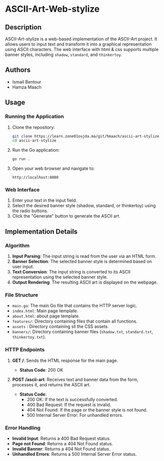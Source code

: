 # ASCII-Art-Web-stylize

## Description

ASCII-Art-stylize is a web-based implementation of the ASCII-Art project. It allows users to input text and transform it into a graphical representation using ASCII characters. The web interface with html & css supports multiple banner styles, including `shadow`, `standard`, and `thinkertoy`.

## Authors

- Ismail Bentour
- Hamza Maach

## Usage

### Running the Application

1. Clone the repository:

    ```sh
    git clone https://learn.zone01oujda.ma/git/hmaach/ascii-art-stylize.git
    cd ascii-art-stylize
    ```

2. Run the Go application:

    ```sh
    go run .
    ```

3. Open your web browser and navigate to:

    ```
    http://localhost:8080
    ```

### Web Interface

1. Enter your text in the input field.
2. Select the desired banner style (shadow, standard, or thinkertoy) using the radio buttons.
3. Click the "Generate" button to generate the ASCII art.

## Implementation Details

### Algorithm

1. **Input Parsing**: The input string is read from the user via an HTML form.
2. **Banner Selection**: The selected banner style is determined based on user input.
3. **Text Conversion**: The input string is converted to its ASCII representation using the selected banner style.
4. **Output Rendering**: The resulting ASCII art is displayed on the webpage.

### File Structure

- `main.go`: The main Go file that contains the HTTP server logic.
- `index.html`: Main page template.
- `about.html`: about page template.
- `features/`: Directory containing files that contain all functions.
- `assets` : Directory containing sll the CSS assets.
- `banners/`: Directory containing banner files (`shadow.txt`, `standard.txt`, `thinkertoy.txt`).

### HTTP Endpoints

1. **GET /**: Sends the HTML response for the main page.

    - **Status Code**: 200 OK

2. **POST /ascii-art**: Receives text and banner data from the form, processes it, and returns the ASCII art.

    - **Status Code**: 
        - 200 OK: If the text is successfully converted.
        - 400 Bad Request: If the request is invalid.
        - 404 Not Found: If the page or the banner style is not found.
        - 500 Internal Server Error: For unhandled errors.

### Error Handling

- **Invalid Input**: Returns a 400 Bad Request status.
- **Page not Found**: Returns a 404 Not Found status.
- **Invalid Banner**: Returns a 404 Not Found status.
- **Unhandled Errors**: Returns a 500 Internal Server Error status.

